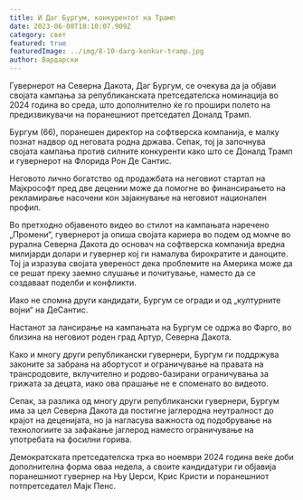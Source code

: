 ```yaml
---
title: И Даг Бургум, конкурентот на Трамп
date: 2023-06-08T18:10:07.909Z
category: свет
featured: true
featuredImage: ../img/8-10-darg-konkur-tramp.jpg
author: Вардарски
---
```



Гувернерот на Северна Дакота, Даг Бургум, се очекува да ја објави својата кампања за републиканската претседателска номинација во 2024 година во среда, што дополнително ќе го прошири полето на предизвикувачи на поранешниот претседател Доналд Трамп.

Бургум (66), поранешен директор на софтверска компанија, е малку познат надвор од неговата родна држава. Сепак, тој ја започнува својата кампања против силните конкуренти како што се Доналд Трамп и гувернерот на Флорида Рон Де Сантис.

Неговото лично богатство од продажбата на неговиот стартап на Мајкрософт пред две децении може да помогне во финансирањето на рекламирање насочени кон зајакнување на неговиот национален профил.

Во претходно објавеното видео во стилот на кампањата наречено „Промени“, гувернерот ја опиша својата кариера во подем од момче во рурална Северна Дакота до основач на софтверска компанија вредна милијарди долари и гувернер кој ги намалува бирократите и даноците. Тој ја изразува својата увереност дека проблемите на Америка може да се решат преку заемно слушање и почитување, наместо да се создаваат поделби и конфликти.

Иако не спомна други кандидати, Бургум се огради и од „културните војни“ на ДеСантис.

Настанот за лансирање на кампањата на Бургум се одржа во Фарго, во близина на неговиот роден град Артур, Северна Дакота.

Како и многу други републикански гувернери, Бургум ги поддржува законите за забрана на абортусот и ограничување на правата на трансродовите, вклучително и родово-базирани ограничувања за грижата за децата, иако ова прашање не е споменато во видеото.

Сепак, за разлика од многу други републикански гувернери, Бургум има за цел Северна Дакота да постигне јаглеродна неутралност до крајот на деценијата, но ја нагласува важноста од подобрување на технологиите за зафаќање јаглерод наместо ограничување на употребата на фосилни горива.

Демократската претседателска трка во ноември 2024 година веќе доби дополнителна форма оваа недела, а своите кандидатури ги објавија поранешниот гувернер на Њу Џерси, Крис Кристи и поранешниот потпретседател Мајк Пенс.